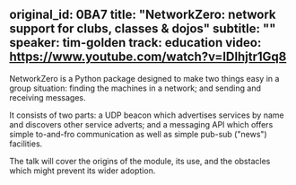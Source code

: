 original_id: 0BA7
title: "NetworkZero: network support for clubs, classes & dojos"
subtitle: ""
speaker: tim-golden
track: education
video: https://www.youtube.com/watch?v=lDIhjtr1Gq8
---
NetworkZero is a Python package designed to make two things easy in a group situation: finding the machines in a network; and sending and receiving messages.

It consists of two parts: a UDP beacon which advertises services by name and discovers other service adverts; and a messaging API which offers simple to-and-fro communication as well as simple pub-sub ("news") facilities.

The talk will cover the origins of the module, its use, and the obstacles which might prevent its wider adoption.